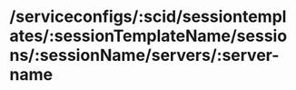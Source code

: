 # /serviceconfigs/:scid/sessiontemplates/:sessionTemplateName/sessions/:sessionName/servers/:server-name